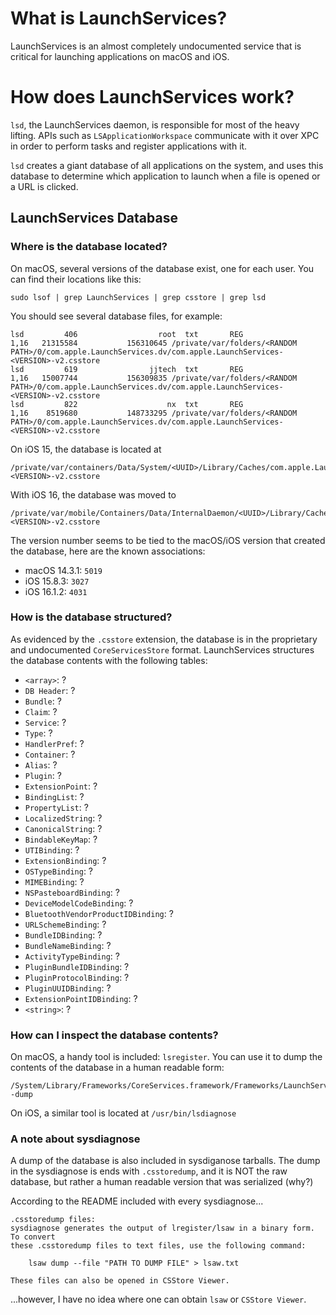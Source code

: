 # What is LaunchServices?

LaunchServices is an almost completely undocumented service that is critical for launching applications on macOS and iOS.

# How does LaunchServices work?

`lsd`, the LaunchServices daemon, is responsible for most of the heavy lifting. APIs such as `LSApplicationWorkspace` communicate with it over XPC in order to perform tasks and register applications with it.

`lsd` creates a giant database of all applications on the system, and uses this database to determine which application to launch when a file is opened or a URL is clicked.

## LaunchServices Database

### Where is the database located?
On macOS, several versions of the database exist, one for each user. You can find their locations like this:

```shell
sudo lsof | grep LaunchServices | grep csstore | grep lsd
```

You should see several database files, for example:
```
lsd         406                  root  txt       REG               1,16   21315584           156310645 /private/var/folders/<RANDOM PATH>/0/com.apple.LaunchServices.dv/com.apple.LaunchServices-<VERSION>-v2.csstore
lsd         619                jjtech  txt       REG               1,16   15007744           156309835 /private/var/folders/<RANDOM PATH>/0/com.apple.LaunchServices.dv/com.apple.LaunchServices-<VERSION>-v2.csstore
lsd         822                    nx  txt       REG               1,16    8519680           148733295 /private/var/folders/<RANDOM PATH>/0/com.apple.LaunchServices.dv/com.apple.LaunchServices-<VERSION>-v2.csstore
```

On iOS 15, the database is located at 
```
/private/var/containers/Data/System/<UUID>/Library/Caches/com.apple.LaunchServices-<VERSION>-v2.csstore
```
With iOS 16, the database was moved to 
```
/private/var/mobile/Containers/Data/InternalDaemon/<UUID>/Library/Caches/com.apple.LaunchServices-<VERSION>-v2.csstore
```

The version number seems to be tied to the macOS/iOS version that created the database, here are the known associations:
- macOS 14.3.1: `5019`
- iOS 15.8.3: `3027`
- iOS 16.1.2: `4031`

### How is the database structured?
As evidenced by the `.csstore` extension, the database is in the proprietary and undocumented `CoreServicesStore` format.
LaunchServices structures the database contents with the following tables:

- `<array>`: ?
- `DB Header`: ?
- `Bundle`: ?
- `Claim`: ?
- `Service`: ?
- `Type`: ?
- `HandlerPref`: ?
- `Container`: ?
- `Alias`: ?
- `Plugin`: ?
- `ExtensionPoint`: ?
- `BindingList`: ?
- `PropertyList`: ?
- `LocalizedString`: ?
- `CanonicalString`: ?
- `BindableKeyMap`: ?
- `UTIBinding`: ?
- `ExtensionBinding`: ?
- `OSTypeBinding`: ?
- `MIMEBinding`: ?
- `NSPasteboardBinding`: ?
- `DeviceModelCodeBinding`: ?
- `BluetoothVendorProductIDBinding`: ?
- `URLSchemeBinding`: ?
- `BundleIDBinding`: ?
- `BundleNameBinding`: ?
- `ActivityTypeBinding`: ?
- `PluginBundleIDBinding`: ?
- `PluginProtocolBinding`: ?
- `PluginUUIDBinding`: ?
- `ExtensionPointIDBinding`: ?
- `<string>`: ?

### How can I inspect the database contents?
On macOS, a handy tool is included: `lsregister`. You can use it to dump the contents of the database in a human readable form:
```shell
/System/Library/Frameworks/CoreServices.framework/Frameworks/LaunchServices.framework/Support/lsregister -dump
```

On iOS, a similar tool is located at `/usr/bin/lsdiagnose`

### A note about sysdiagnose
A dump of the database is also included in sysdiganose tarballs. The dump in the sysdiagnose is ends with `.csstoredump`, and it is NOT the raw database, but rather a human readable version that was serialized (why?)

According to the README included with every sysdiagnose...
```
.csstoredump files:
sysdiagnose generates the output of lregister/lsaw in a binary form. To convert
these .csstoredump files to text files, use the following command: 

	lsaw dump --file "PATH TO DUMP FILE" > lsaw.txt

These files can also be opened in CSStore Viewer.
```
...however, I have no idea where one can obtain `lsaw` or `CSStore Viewer`.

